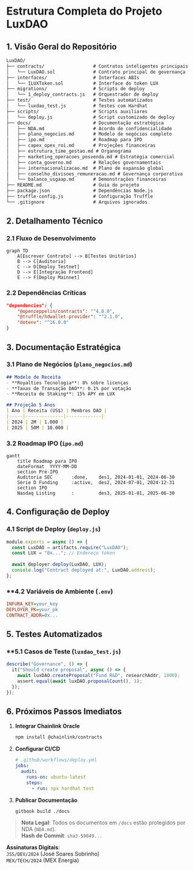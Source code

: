 # **Estrutura Completa do Projeto LuxDAO**

## **1. Visão Geral do Repositório**
```markdown
LuxDAO/
├── contracts/                  # Contratos inteligentes principais
│   └── LuxDAO.sol              # Contrato principal de governança
├── interfaces/                 # Interfaces ABIs
│   └── ILUXToken.sol           # Interface do token LUX
├── migrations/                 # Scripts de deploy
│   └── 1_deploy_contracts.js   # Orquestrador de deploy
├── test/                       # Testes automatizados
│   └── luxdao_test.js          # Testes com Hardhat
├── scripts/                    # Scripts auxiliares
│   └── deploy.js               # Script customizado de deploy
├── docs/                       # Documentação estratégica
│   ├── NDA.md                  # Acordo de confidencialidade
│   ├── plano_negocios.md       # Modelo de negócios completo
│   ├── ipo.md                  # Roadmap para IPO
│   ├── capex_opex_roi.md       # Projeções financeiras
│   ├── estrutura_time_gestao.md # Organograma
│   ├── marketing_operacoes_posvenda.md # Estratégia comercial
│   ├── conta_governo.md        # Relações governamentais
│   ├── internacionalizacao.md  # Plano de expansão global
│   ├── conselho_divisoes_remuneracao.md # Governança corporativa
│   └── balanco_usgaap.md       # Demonstrações financeiras
├── README.md                   # Guia do projeto
├── package.json                # Dependências Node.js
├── truffle-config.js           # Configuração Truffle
└── .gitignore                  # Arquivos ignorados
```

## **2. Detalhamento Técnico**

### **2.1 Fluxo de Desenvolvimento**
```mermaid
graph TD
    A[Escrever Contrato] --> B[Testes Unitários]
    B --> C[Auditoria]
    C --> D[Deploy Testnet]
    D --> E[Integração Frontend]
    E --> F[Deploy Mainnet]
```

### **2.2 Dependências Críticas**
```json
"dependencies": {
    "@openzeppelin/contracts": "^4.8.0",
    "@truffle/hdwallet-provider": "^2.1.0",
    "dotenv": "^16.0.0"
}
```

## **3. Documentação Estratégica**

### **3.1 Plano de Negócios (`plano_negocios.md`)**
```markdown
## Modelo de Receita
- **Royalties Tecnologia**: 8% sobre licenças
- **Taxas de Transação DAO**: 0.1% por votação
- **Receita de Staking**: 15% APY em LUX

## Projeção 5 Anos
| Ano | Receita (US$) | Membros DAO |
|-----|--------------|-------------|
| 2024 | 2M | 1.000 | 
| 2025 | 50M | 10.000 |
```

### **3.2 Roadmap IPO (`ipo.md`)**
```mermaid
gantt
    title Roadmap para IPO
    dateFormat  YYYY-MM-DD
    section Pré-IPO
    Auditoria SEC       :done,    des1, 2024-01-01, 2024-06-30
    Série D Funding     :active,  des2, 2024-07-01, 2024-12-31
    section IPO
    Nasdaq Listing      :         des3, 2025-01-01, 2025-06-30
```

## **4. Configuração de Deploy**

### **4.1 Script de Deploy (`deploy.js`)**
```javascript
module.exports = async () => {
  const LuxDAO = artifacts.require("LuxDAO");
  const LUX = "0x..."; // Endereço token
  
  await deployer.deploy(LuxDAO, LUX);
  console.log("Contract deployed at:", LuxDAO.address);
};
```

### **4.2 Variáveis de Ambiente (`.env`)
```ini
INFURA_KEY=your_key
DEPLOYER_PK=your_pk
CONTRACT_ADDR=0x...
```

## **5. Testes Automatizados**

### **5.1 Casos de Teste (`luxdao_test.js`) 
```javascript
describe("Governance", () => {
  it("Should create proposal", async () => {
    await luxDAO.createProposal("Fund R&D", researchAddr, 1000);
    assert.equal(await luxDAO.proposalCount(), 1);
  });
});
```

## **6. Próximos Passos Imediatos**

1. **Integrar Chainlink Oracle**  
   ```bash
   npm install @chainlink/contracts
   ```

2. **Configurar CI/CD**  
   ```yaml
   # .github/workflows/deploy.yml
   jobs:
     audit:
       runs-on: ubuntu-latest
       steps:
         - run: npx hardhat test
   ```

3. **Publicar Documentação**  
   ```bash
   gitbook build ./docs
   ```

> **Nota Legal**: Todos os documentos em `/docs` estão protegidos por NDA (`NDA.md`).  
> **Hash de Commit**: `sha3-59049...`  

**Assinaturas Digitais**:  
`JSS/DEV/2024` (José Soares Sobrinho)  
`MEX/TECH/2024` (MEX Energia)
